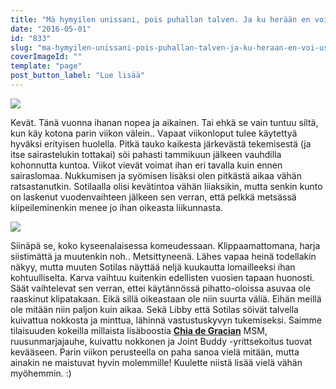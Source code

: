 ```yaml
---
title: "Mä hymyilen unissani, pois puhallan talven. Ja ku herään en voi uskoo et oon valveil."
date: "2016-05-01"
id: "833"
slug: "ma-hymyilen-unissani-pois-puhallan-talven-ja-ku-heraan-en-voi-uskoo-et-oon-valveil"
coverImageId: ""
template: "page"
post_button_label: "Lue lisää"
---
```


[![](/images/8-image-2B-25281-2529.jpeg)](https://qpm.kda.mybluehost.me/wp-content/uploads/2016/05/8-image-2B-25281-2529.jpeg)

Kevät. Tänä vuonna ihanan nopea ja aikainen. Tai ehkä se vain tuntuu siltä, kun käy kotona parin viikon välein.. Vapaat viikonloput tulee käytettyä hyväksi erityisen huolella. Pitkä tauko kaikesta järkevästä tekemisestä (ja itse sairastelukin tottakai) söi pahasti tammikuun jälkeen vauhdilla kohonnutta kuntoa. Viikot vievät voimat ihan eri tavalla kuin ennen sairaslomaa. Nukkumisen ja syömisen lisäksi olen pitkästä aikaa vähän ratsastanutkin. Sotilaalla olisi kevätintoa vähän liiaksikin, mutta senkin kunto on laskenut vuodenvaihteen jälkeen sen verran, että pelkkä metsässä kiipeileminenkin menee jo ihan oikeasta liikunnasta.

[![](/images/IMG_6293_.png)](https://qpm.kda.mybluehost.me/wp-content/uploads/2016/05/IMG_6293_.png)

Siinäpä se, koko kyseenalaisessa komeudessaan. Klippaamattomana, harja siistimättä ja muutenkin noh.. Metsittyneenä. Lähes vapaa heinä todellakin näkyy, mutta muuten Sotilas näyttää neljä kuukautta lomailleeksi ihan kohtuulliselta. Karva vaihtuu kuitenkin edellisten vuosien tapaan huonosti. Säät vaihtelevat sen verran, ettei käytännössä pihatto-oloissa asuvaa ole raaskinut klipatakaan. Eikä sillä oikeastaan ole niin suurta väliä. Eihän meillä ole mitään niin paljon kuin aikaa. Sekä Libby että Sotilas söivät talvella kuivattua nokkosta ja minttua, lähinnä vastustuskyvyn tukemiseksi. Saimme tilaisuuden kokeilla millaista lisäboostia [**Chia de Gracian**](http://www.chiadegracia.fi/) MSM, ruusunmarjajauhe, kuivattu nokkonen ja Joint Buddy -yrittsekoitus tuovat kevääseen. Parin viikon perusteella on paha sanoa vielä mitään, mutta ainakin ne maistuvat hyvin molemmille! Kuulette niistä lisää vielä vähän myöhemmin. :)
